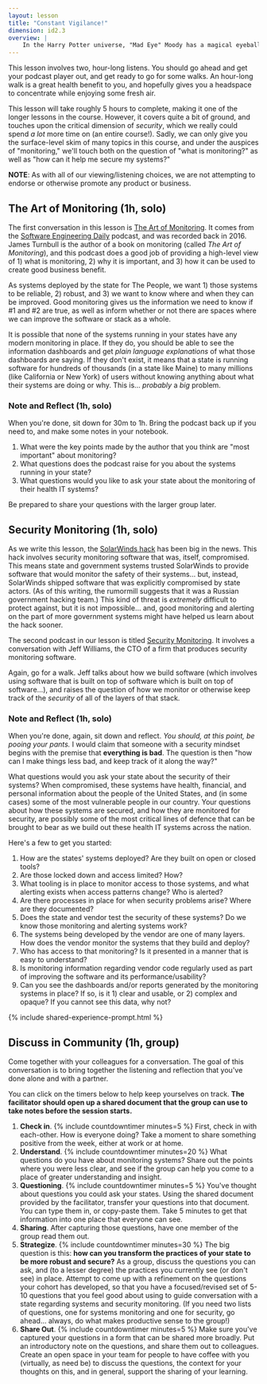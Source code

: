 ```yaml
---
layout: lesson
title: "Constant Vigilance!"
dimension: id2.3
overview: |
    In the Harry Potter universe, "Mad Eye" Moody has a magical eyeball that can swivel around in his head to constantly watch in all directions.  With software systems, we use <em>monitoring</em> to watch not only how our software is operating, but also how the servers that are providing that software, and the network that is delivering the bits, and... and... <em>and</em>. In other words, excellent monitoring <b>is</b> constantly vigilant, and we have tools that help us make sense of the deluge of data. This lesson explores monitoring (broadly) and the importance of monitoring in the name of security (specifically).
---
```


This lesson involves two, hour-long listens. You should go ahead and get your podcast player out, and get ready to go for some walks. An hour-long walk is a great health benefit to you, and hopefully gives you a headspace to concentrate while enjoying some fresh air.

This lesson will take roughly 5 hours to complete, making it one of the longer lessons in the course. However, it covers quite a bit of ground, and touches upon the critical dimension of *security*, which we really could spend *a lot* more time on (an entire course!). Sadly, we can only give you the surface-level skim of many topics in this course, and under the auspices of "monitoring," we'll touch both on the question of "what is monitoring?" as well as "how can it help me secure my systems?"

**NOTE**: As with all of our viewing/listening choices, we are not attempting to endorse or otherwise promote any product or business. 

## The Art of Monitoring (1h, solo)

The first conversation in this lesson is [The Art of Monitoring](https://podcasts.google.com/feed/aHR0cHM6Ly9zb2Z0d2FyZWVuZ2luZWVyaW5nZGFpbHkuY29tL2NhdGVnb3J5L2Nsb3VkLWVuZ2luZWVyaW5nL2ZlZWQv/episode/aHR0cDovL3NvZnR3YXJlZW5naW5lZXJpbmdkYWlseS5jb20vP3A9MjczOQ). It comes from the [Software Engineering Daily](https://softwareengineeringdaily.com/) podcast, and was recorded back in 2016. James Turnbull is the author of a book on monitoring (called *The Art of Monitoring*), and this podcast does a good job of providing a high-level view of 1) what is monitoring, 2) why it is important, and 3) how it can be used to create good business benefit.

As systems deployed by the state for The People, we want 1) those systems to be reliable, 2) robust, and 3) we want to know where and when they can be improved. Good monitoring gives us the information we need to know if #1 and  #2 are true, as well as inform whether or not there are spaces where we can improve the software or stack as a whole. 

It is possible that none of the systems running in your states have any modern monitoring in place. If they do, you should be able to see the information dashboards and get *plain language explanations* of what those dashboards are saying. If they don't exist, it means that a state is running software for hundreds of thousands (in a state like Maine) to many millions (like California or New York) of users without knowing anything about what their systems are doing or why. This is... *probably* a *big* problem.

### Note and Reflect (1h, solo)

When you're done, sit down for 30m to 1h. Bring the podcast back up if you need to, and make some notes in your notebook.

1. What were the key points made by the author that you think are "most important" about monitoring?
2. What questions does the podcast raise for you about the systems running in your state?
3. What questions would you like to ask your state about the monitoring of their health IT systems?

Be prepared to share your questions with the larger group later.

## Security Monitoring (1h, solo)

As we write this lesson, the [SolarWinds hack](https://www.theverge.com/2021/1/2/22210667/solarwinds-hack-worse-government-microsoft-cybersecurity) has been big in the news. This hack involves security monitoring software that was, itself, compromised. This means state and government systems trusted SolarWinds to provide software that would monitor the safety of their systems... but, instead, SolarWinds shipped software that was explicitly compromised by state actors. (As of this writing, the rumormill suggests that it was a Russian government hacking team.) This kind of threat is *extremely* difficult to protect against, but it is not impossible... and, good monitoring and alerting on the part of more government systems might have helped us learn about the hack sooner.

The second podcast in our lesson is titled [Security Monitoring](https://podcasts.google.com/feed/aHR0cHM6Ly9mZWVkcy5tZWdhcGhvbmUuZm0vU0VENDg0Mzk4MTQwMQ/episode/NW5z?sa=X&ved=0CAcQuIEEahgKEwiQ_Muj_oTuAhUAAAAAHQAAAAAQrgI). It involves a conversation with Jeff Williams, the CTO of a firm that produces security monitoring software. 

Again, go for a walk. Jeff talks about how we build software (which involves using software that is built on top of software which is built on top of software...), and raises the question of how we monitor or otherwise keep track of the *security* of all of the layers of that stack.

### Note and Reflect (1h, solo)

When you're done, again, sit down and reflect. *You should, at this point, be pooing your pants.* I would claim that someone with a security mindset begins with the premise that **everything is bad**. The question is then "how can I make things less bad, and keep track of it along the way?" 

What questions would you ask your state about the security of their systems? When compromised, these systems have health, financial, and personal information about the people of  the United States, and (in some cases) some of the most vulnerable people in our country. Your questions about how these systems are secured, and how they are monitored for security, are possibly some of the most critical lines of defence that can be brought to bear as we build out these health IT systems across the nation.

Here's a few to get you started:

1. How are the states' systems deployed? Are they built on open or closed tools?
2. Are those locked down and access limited? How? 
3. What tooling is in place to monitor access to those systems, and what alerting exists when access patterns change? Who is alerted? 
4. Are there processes in place for when security problems arise? Where are they documented? 
5. Does the state and vendor test the security of these systems? Do we know those monitoring and alerting systems work? 
6. The systems being developed by the vendor are one of many layers. How does the vendor monitor the systems that they build and deploy?
7. Who has access to that monitoring? Is it presented in a manner that is easy to understand? 
8. Is monitoring information regarding vendor code regularly used as part of improving the software and its performance/usability?
9. Can you see the dashboards and/or reports generated by the monitoring systems in place? If so, is it 1) clear and usable, or 2) complex and opaque? If you cannot see this data, why not?


{% include shared-experience-prompt.html %}

## Discuss in Community (1h, group)

Come together with your colleagues for a conversation. The goal of this conversation is to bring together the listening and reflection that you've done alone and with a partner. 

You can click on the timers below to help keep yourselves on track. **The facilitator should open up a shared document that the group can use to take notes before the session starts.**

1.  **Check in**. {% include countdowntimer minutes=5 %} First, check in with each-other. How is everyone doing? Take a moment to share something positive from the week, either at work or at home.
2.  **Understand**. {% include countdowntimer minutes=20 %} What questions do you have about monitoring systems? Share out the points where you were less clear, and see if the group can help you come to a place of greater understanding and insight.
3.  **Questioning**. {% include countdowntimer minutes=5 %} You've thought about questions you could ask your states. Using the shared document provided by the facilitator, transfer your questions into that document. You can type them in, or copy-paste them. Take 5 minutes to get that information into one place that everyone can see.
4.  **Sharing**. After capturing those questions, have one member of the group read them out.
5.  **Strategize**. {% include countdowntimer minutes=30 %} The big question is this: **how can you transform the practices of your state to be more robust and secure?** As a group, discuss the questions you can ask, and (to a lesser degree) the practices you currently see (or don't see) in place. Attempt to come up with a refinement on the questions your cohort has developed, so that you have a focused/revised set of 5-10 questions that you feel good about using to guide conversation with a state regarding systems and security monitoring. (If you need two lists of questions, one for systems monitoring and one for security, go ahead... always, do what makes productive sense to the group!) 
6.  **Share Out**. {% include countdowntimer minutes=5 %} Make sure you've captured your questions in a form that can be shared more broadly. Put an introductory note on the questions, and share them out to colleagues. Create an open space in your team for people to have coffee with you (virtually, as need be) to discuss the questions, the context for your thoughts on this, and in general, support the sharing of your learning.
